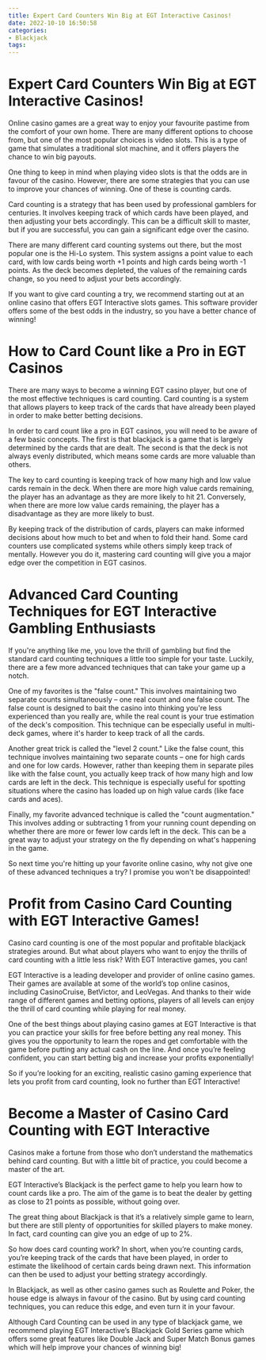 ```yaml
---
title: Expert Card Counters Win Big at EGT Interactive Casinos!
date: 2022-10-10 16:50:58
categories:
- Blackjack
tags:
---
```



#  Expert Card Counters Win Big at EGT Interactive Casinos!

Online casino games are a great way to enjoy your favourite pastime from the comfort of your own home. There are many different options to choose from, but one of the most popular choices is video slots. This is a type of game that simulates a traditional slot machine, and it offers players the chance to win big payouts.

One thing to keep in mind when playing video slots is that the odds are in favour of the casino. However, there are some strategies that you can use to improve your chances of winning. One of these is counting cards.

Card counting is a strategy that has been used by professional gamblers for centuries. It involves keeping track of which cards have been played, and then adjusting your bets accordingly. This can be a difficult skill to master, but if you are successful, you can gain a significant edge over the casino.

There are many different card counting systems out there, but the most popular one is the Hi-Lo system. This system assigns a point value to each card, with low cards being worth +1 points and high cards being worth -1 points. As the deck becomes depleted, the values of the remaining cards change, so you need to adjust your bets accordingly.

If you want to give card counting a try, we recommend starting out at an online casino that offers EGT Interactive slots games. This software provider offers some of the best odds in the industry, so you have a better chance of winning!

#  How to Card Count like a Pro in EGT Casinos

There are many ways to become a winning EGT casino player, but one of the most effective techniques is card counting. Card counting is a system that allows players to keep track of the cards that have already been played in order to make better betting decisions.

In order to card count like a pro in EGT casinos, you will need to be aware of a few basic concepts. The first is that blackjack is a game that is largely determined by the cards that are dealt. The second is that the deck is not always evenly distributed, which means some cards are more valuable than others.

The key to card counting is keeping track of how many high and low value cards remain in the deck. When there are more high value cards remaining, the player has an advantage as they are more likely to hit 21. Conversely, when there are more low value cards remaining, the player has a disadvantage as they are more likely to bust.

By keeping track of the distribution of cards, players can make informed decisions about how much to bet and when to fold their hand. Some card counters use complicated systems while others simply keep track of mentally. However you do it, mastering card counting will give you a major edge over the competition in EGT casinos.

#  Advanced Card Counting Techniques for EGT Interactive Gambling Enthusiasts

If you're anything like me, you love the thrill of gambling but find the standard card counting techniques a little too simple for your taste. Luckily, there are a few more advanced techniques that can take your game up a notch.

One of my favorites is the "false count." This involves maintaining two separate counts simultaneously – one real count and one false count. The false count is designed to bait the casino into thinking you're less experienced than you really are, while the real count is your true estimation of the deck's composition. This technique can be especially useful in multi-deck games, where it's harder to keep track of all the cards.

Another great trick is called the "level 2 count." Like the false count, this technique involves maintaining two separate counts – one for high cards and one for low cards. However, rather than keeping them in separate piles like with the false count, you actually keep track of how many high and low cards are left in the deck. This technique is especially useful for spotting situations where the casino has loaded up on high value cards (like face cards and aces).

Finally, my favorite advanced technique is called the "count augmentation." This involves adding or subtracting 1 from your running count depending on whether there are more or fewer low cards left in the deck. This can be a great way to adjust your strategy on the fly depending on what's happening in the game.

So next time you're hitting up your favorite online casino, why not give one of these advanced techniques a try? I promise you won't be disappointed!

#  Profit from Casino Card Counting with EGT Interactive Games!

Casino card counting is one of the most popular and profitable blackjack strategies around. But what about players who want to enjoy the thrills of card counting with a little less risk? With EGT Interactive games, you can!

EGT Interactive is a leading developer and provider of online casino games. Their games are available at some of the world’s top online casinos, including CasinoCruise, BetVictor, and LeoVegas. And thanks to their wide range of different games and betting options, players of all levels can enjoy the thrill of card counting while playing for real money.

One of the best things about playing casino games at EGT Interactive is that you can practice your skills for free before betting any real money. This gives you the opportunity to learn the ropes and get comfortable with the game before putting any actual cash on the line. And once you’re feeling confident, you can start betting big and increase your profits exponentially!

So if you’re looking for an exciting, realistic casino gaming experience that lets you profit from card counting, look no further than EGT Interactive!

#  Become a Master of Casino Card Counting with EGT Interactive

Casinos make a fortune from those who don’t understand the mathematics behind card counting. But with a little bit of practice, you could become a master of the art.

EGT Interactive’s Blackjack is the perfect game to help you learn how to count cards like a pro. The aim of the game is to beat the dealer by getting as close to 21 points as possible, without going over.

The great thing about Blackjack is that it’s a relatively simple game to learn, but there are still plenty of opportunities for skilled players to make money. In fact, card counting can give you an edge of up to 2%.

So how does card counting work? In short, when you’re counting cards, you’re keeping track of the cards that have been played, in order to estimate the likelihood of certain cards being drawn next. This information can then be used to adjust your betting strategy accordingly.

In Blackjack, as well as other casino games such as Roulette and Poker, the house edge is always in favour of the casino. But by using card counting techniques, you can reduce this edge, and even turn it in your favour.

Although Card Counting can be used in any type of blackjack game, we recommend playing EGT Interactive’s Blackjack Gold Series game which offers some great features like Double Jack and Super Match Bonus games which will help improve your chances of winning big!